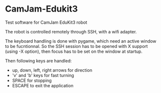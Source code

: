 # CamJam-Edukit3
Test software for CamJam EduKit3 robot

The robot is controlled remotely through SSH, with a wifi adapter.

The keyboard handling is done with pygame, which need an active window to be fucntionnal.
So the SSH session has to be opened with X support (using -X option), then focus has to be set on the window at startup.

Then following keys are handled:
- up, down, left, right arrows for direction
- 'v' and 'b' keys for fast turning
- SPACE for stopping
- ESCAPE to exit the application
